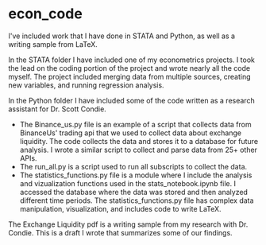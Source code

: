 # econ_code
I've included work that I have done in STATA and Python, as well as a writing sample from LaTeX.

In the STATA folder I have included one of my econometrics projects. I took the lead on the coding portion of the project and wrote nearly all the code myself. The project included merging data from multiple sources, creating new variables, and running regression analysis.

In the Python folder I have included some of the code written as a research assistant for Dr. Scott Condie. 
* The Binance_us.py file is an example of a script that collects data from BinanceUs' trading api that we used to collect data about exchange liquidity. The code collects the data and stores it to a database for future analysis. I wrote a similar script to collect and parse data from 25+ other APIs.
* The run_all.py is a script used to run all subscripts to collect the data.
* The statistics_functions.py file is a module where I include the analysis and vizualization functions used in the stats_notebook.ipynb file. I accessed the database where the data was stored and then analyzed different time periods. The statistics_functions.py file has complex data manipulation, visualization, and includes code to write LaTeX. 

The Exchange Liquidity pdf is a writing sample from my research with Dr. Condie. This is a draft I wrote that summarizes some of our findings.
